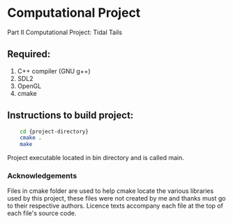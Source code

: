 # Computational Project
Part II Computational Project: Tidal Tails

## Required:

  1. C++ compiler (GNU g++)
  1. SDL2
  1. OpenGL
  1. cmake

## Instructions to build project:

```bash
	cd {project-directory}
	cmake .
	make
```
Project executable located in bin directory and is called main.

### Acknowledgements
Files in cmake folder are used to help cmake locate the various libraries used by this project, these files were not created by me and thanks must go to their respective authors. Licence texts accompany each file at the top of each file's source code.

 
